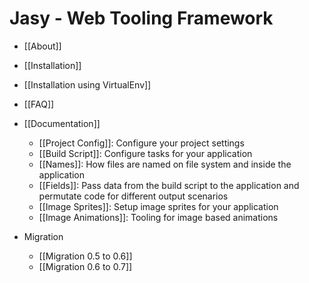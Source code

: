 Jasy - Web Tooling Framework
============================

* [[About]]
* [[Installation]]
* [[Installation using VirtualEnv]]
* [[FAQ]]

* [[Documentation]]
  * [[Project Config]]: Configure your project settings
  * [[Build Script]]: Configure tasks for your application
  * [[Names]]: How files are named on file system and inside the application
  * [[Fields]]: Pass data from the build script to the application and permutate code for different output scenarios
  * [[Image Sprites]]: Setup image sprites for your application
  * [[Image Animations]]: Tooling for image based animations

* Migration
  * [[Migration 0.5 to 0.6]]
  * [[Migration 0.6 to 0.7]]